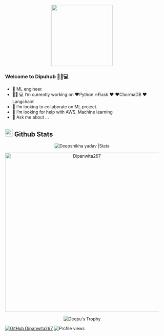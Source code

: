
<p align="center">

  <img src="https://image.myanimelist.net/ui/0YNGMBN7CXMEk-P9BspU4WlXmBe_SGHSnNvwDnnlOFXgoK141ZQMZGqHOwW4COUaA-H7pn7b82XhWJ6H9RN-JR2r3Ga0y_Dm6qoNuOy4HQ_5pyojYSBxN_X8qJc9uVFAVlTXjzR6-iPXyJGc-YQoGztwdaIpDG-mFRbYMwZlW_Q" height="200" />
</p>

### Welcome to Dipuhub 👩‍💻💻

- 📱 ML engineer.
- 👩🏻‍ 💻 I’m currently working on ❤️Python 🔥Flask ❤ ❤️ChormaDB ❤️Langchain!
- 👯 I’m looking to collaborate on ML project.
- 🤔 I’m looking for help with AWS, Machine learning
- 💬 Ask me about ...

## <img src="https://th.bing.com/th/id/R.011db7f1e14cdcefd5ed8b056f70d038?rik=NHHx7PD%2bLTi5YA&riu=http%3a%2f%2fui.trinine.net%2fwp%2fwp-content%2fuploads%2f2016%2f06%2f20160602_GraphAnimeIcon.gif&ehk=TXXGvgTPI6i%2f5xQe%2fW3mnT36hQPfIBwZcQsaKAlJWhs%3d&risl=&pid=ImgRaw&r=0" width="25"> <b>Github Stats</b>

 <div align="center">
<img src="https://github-readme-stats.vercel.app/api?username=Dipanwita267&count_private=true&show_icons=true&theme=highcontrast&include_all_commits=true" alt="Deepshikha yadav |Stats" />
   
   <a href="https://github.com/Dipanwita267"><img src="https://github-profile-summary-cards.vercel.app/api/cards/profile-details?username=Dipanwita267&theme=dracula&hide_border=true"  width="520" alt="Dipanwita267"/></a>
  
![Deepu's Trophy](https://github-profile-trophy.vercel.app/?username=Dipanwita267&theme=dracula&column=4&no-frame=true)

  
  </div>
   
  
[![GitHub Dipanwita267](https://img.shields.io/github/followers/Dipanwita267?label=follow&style=social&logoColor=black)](https://github.com/Dipanwita267)
![Profile views](https://gpvc.arturio.dev/Dipanwita267)  
